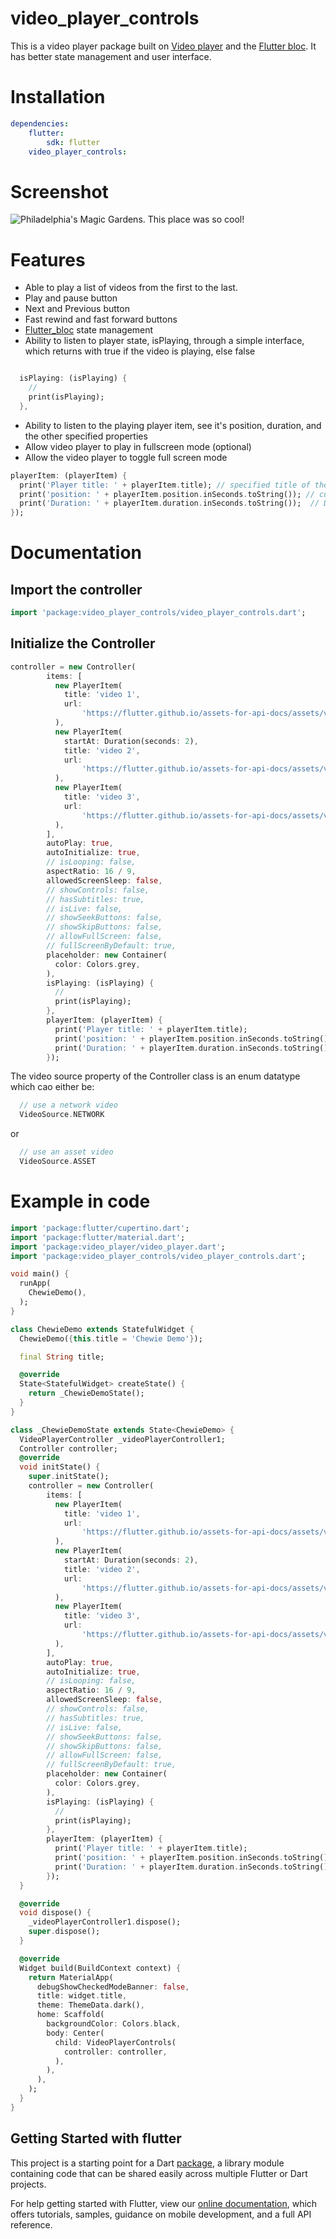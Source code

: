 # video_player_controls

This is a video player package built on [Video player](https://pub.dev/packages/video_player) and the [Flutter bloc](https://pub.dev/packages/flutter_bloc). It has better state management and user interface.

# Installation

``` yaml
dependencies:
    flutter:
        sdk: flutter
    video_player_controls:

```

# Screenshot

![Philadelphia's Magic Gardens. This place was so cool!](https://wecast.ch/storage/images/screenshot.png "Demo screenshot")

# Features

* Able to play a list of videos from the first to the last.
* Play and pause button
* Next and Previous button
* Fast rewind and fast forward buttons
* [Flutter_bloc](https://pub.dev/packages/flutter_bloc) state management
* Ability to listen to player state, isPlaying, through a simple interface, which returns with true if the video is playing, else false

``` dart

  isPlaying: (isPlaying) {
    //
    print(isPlaying);
  },
  ```

* Ability to listen to the playing player item, see it's position, duration, and the other specified properties
* Allow video player to play in fullscreen mode (optional)
* Allow the video player to toggle full screen mode

``` dart
playerItem: (playerItem) {
  print('Player title: ' + playerItem.title); // specified title of the video
  print('position: ' + playerItem.position.inSeconds.toString()); // current position of the video
  print('Duration: ' + playerItem.duration.inSeconds.toString());  // Duration of the playing video
});
  ```

# Documentation

## Import the controller

``` dart
import 'package:video_player_controls/video_player_controls.dart';
  ```

## Initialize the Controller

``` dart
controller = new Controller(
        items: [
          new PlayerItem(
            title: 'video 1',
            url:
                'https://flutter.github.io/assets-for-api-docs/assets/videos/butterfly.mp4',
          ),
          new PlayerItem(
            startAt: Duration(seconds: 2),
            title: 'video 2',
            url:
                'https://flutter.github.io/assets-for-api-docs/assets/videos/butterfly.mp4',
          ),
          new PlayerItem(
            title: 'video 3',
            url:
                'https://flutter.github.io/assets-for-api-docs/assets/videos/butterfly.mp4',
          ),
        ],
        autoPlay: true,
        autoInitialize: true,
        // isLooping: false,
        aspectRatio: 16 / 9,
        allowedScreenSleep: false,
        // showControls: false,
        // hasSubtitles: true,
        // isLive: false,
        // showSeekButtons: false,
        // showSkipButtons: false,
        // allowFullScreen: false,
        // fullScreenByDefault: true,
        placeholder: new Container(
          color: Colors.grey,
        ),
        isPlaying: (isPlaying) {
          //
          print(isPlaying);
        },
        playerItem: (playerItem) {
          print('Player title: ' + playerItem.title);
          print('position: ' + playerItem.position.inSeconds.toString());
          print('Duration: ' + playerItem.duration.inSeconds.toString());
        });
```

The video source property of the Controller class is an enum datatype which cao either be:

``` dart
  // use a network video
  VideoSource.NETWORK
```

or

``` dart
  // use an asset video
  VideoSource.ASSET
```

# Example in code

``` dart
import 'package:flutter/cupertino.dart';
import 'package:flutter/material.dart';
import 'package:video_player/video_player.dart';
import 'package:video_player_controls/video_player_controls.dart';

void main() {
  runApp(
    ChewieDemo(),
  );
}

class ChewieDemo extends StatefulWidget {
  ChewieDemo({this.title = 'Chewie Demo'});

  final String title;

  @override
  State<StatefulWidget> createState() {
    return _ChewieDemoState();
  }
}

class _ChewieDemoState extends State<ChewieDemo> {
  VideoPlayerController _videoPlayerController1;
  Controller controller;
  @override
  void initState() {
    super.initState();
    controller = new Controller(
        items: [
          new PlayerItem(
            title: 'video 1',
            url:
                'https://flutter.github.io/assets-for-api-docs/assets/videos/butterfly.mp4',
          ),
          new PlayerItem(
            startAt: Duration(seconds: 2),
            title: 'video 2',
            url:
                'https://flutter.github.io/assets-for-api-docs/assets/videos/butterfly.mp4',
          ),
          new PlayerItem(
            title: 'video 3',
            url:
                'https://flutter.github.io/assets-for-api-docs/assets/videos/butterfly.mp4',
          ),
        ],
        autoPlay: true,
        autoInitialize: true,
        // isLooping: false,
        aspectRatio: 16 / 9,
        allowedScreenSleep: false,
        // showControls: false,
        // hasSubtitles: true,
        // isLive: false,
        // showSeekButtons: false,
        // showSkipButtons: false,
        // allowFullScreen: false,
        // fullScreenByDefault: true,
        placeholder: new Container(
          color: Colors.grey,
        ),
        isPlaying: (isPlaying) {
          //
          print(isPlaying);
        },
        playerItem: (playerItem) {
          print('Player title: ' + playerItem.title);
          print('position: ' + playerItem.position.inSeconds.toString());
          print('Duration: ' + playerItem.duration.inSeconds.toString());
        });
  }

  @override
  void dispose() {
    _videoPlayerController1.dispose();
    super.dispose();
  }

  @override
  Widget build(BuildContext context) {
    return MaterialApp(
      debugShowCheckedModeBanner: false,
      title: widget.title,
      theme: ThemeData.dark(),
      home: Scaffold(
        backgroundColor: Colors.black,
        body: Center(
          child: VideoPlayerControls(
            controller: controller,
          ),
        ),
      ),
    );
  }
}

```

## Getting Started with flutter

This project is a starting point for a Dart
[package](https://flutter.dev/developing-packages/), 
a library module containing code that can be shared easily across
multiple Flutter or Dart projects.

For help getting started with Flutter, view our 
[online documentation](https://flutter.dev/docs), which offers tutorials, 
samples, guidance on mobile development, and a full API reference.
